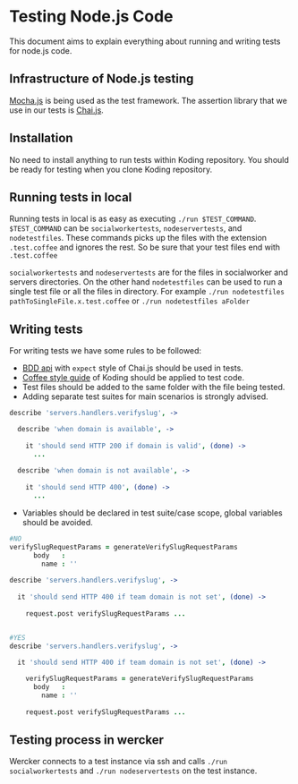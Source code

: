 # Testing Node.js Code

This document aims to explain everything about running and writing tests for node.js code.

## Infrastructure of Node.js testing

[Mocha.js](http://mochajs.org/) is being used as the test framework. The assertion library that we use in our tests is [Chai.js](http://chaijs.com/).

## Installation

No need to install anything to run tests within Koding repository.
You should be ready for testing when you clone Koding repository.

## Running tests in local

Running tests in local is as easy as executing `./run $TEST_COMMAND`.
`$TEST_COMMAND` can be `socialworkertests`, `nodeservertests`, and `nodetestfiles`.
These commands picks up the files with the extension `.test.coffee` and ignores the rest.
So be sure that your test files end with `.test.coffee`

`socialworkertests` and `nodeservertests` are for the files in socialworker and servers directories.
On the other hand `nodetestfiles` can be used to run a single test file or all the files in directory.
For example `./run nodetestfiles pathToSingleFile.x.test.coffee` or `./run nodetestfiles aFolder`

## Writing tests

For writing tests we have some rules to be followed:
* [BDD api](http://chaijs.com/api/bdd/) with `expect` style of Chai.js should be used in tests.
* [Coffee style guide](https://github.com/koding/styleguide-coffeescript) of Koding should be applied to test code.
* Test files should be added to the same folder with the file being tested.
* Adding separate test suites for main scenarios is strongly advised.
```coffeescript
describe 'servers.handlers.verifyslug', ->

  describe 'when domain is available', ->
  
    it 'should send HTTP 200 if domain is valid', (done) ->
      ...
      
  describe 'when domain is not available', ->
  
    it 'should send HTTP 400', (done) ->
      ...
```
* Variables should be declared in test suite/case scope, global variables should be avoided.
```coffeescript
#NO
verifySlugRequestParams = generateVerifySlugRequestParams
      body   :
        name : ''
        
describe 'servers.handlers.verifyslug', ->
  
  it 'should send HTTP 400 if team domain is not set', (done) ->
    
    request.post verifySlugRequestParams ...


#YES
describe 'servers.handlers.verifyslug', ->
  
  it 'should send HTTP 400 if team domain is not set', (done) ->

    verifySlugRequestParams = generateVerifySlugRequestParams
      body   :
        name : ''
        
    request.post verifySlugRequestParams ...
```

## Testing process in wercker

Wercker connects to a test instance via ssh and calls
`./run socialworkertests` and `./run nodeservertests` on the test instance.
